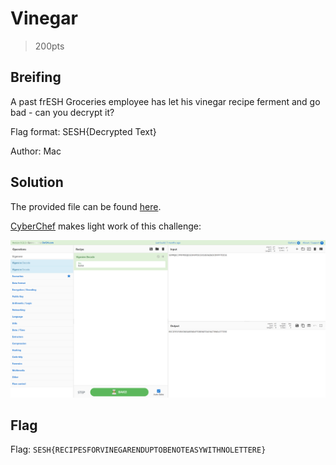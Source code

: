 # Vinegar
> 200pts

## Breifing
A past frESH Groceries employee has let his vinegar recipe ferment and go bad - can you decrypt it?

Flag format: SESH{Decrypted Text}

Author: Mac

## Solution
The provided file can be found [here](vinegar.txt).

[CyberChef](https://cyberchef.org/#recipe=Vigen%C3%A8re_Decode('bake')&input=U0VNTVFFQ0pQUkZNT0VRRVNFWEhWUERTQ0VYU1VFS1daV1NYSU5ZUEZURElTRQo) makes light work of this challenge:

![CyberChef.png](CyberChef.png)

## Flag
Flag: `SESH{RECIPESFORVINEGARENDUPTOBENOTEASYWITHNOLETTERE}`